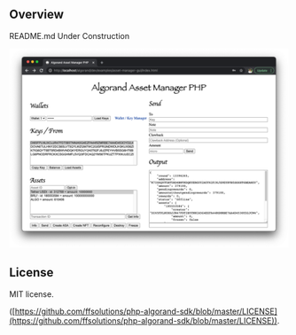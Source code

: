 
## Overview

README.md Under Construction

![Algorand Asset Manager PHP GUI](https://raw.githubusercontent.com/ffsolutions/php-algorand-sdk/main/examples/asset-manager-gui/preview.png)


## License

MIT license.

([https://github.com/ffsolutions/php-algorand-sdk/blob/master/LICENSE](https://github.com/ffsolutions/php-algorand-sdk/blob/master/LICENSE)).
